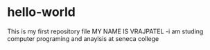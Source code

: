 # hello-world
This is my first repository file
MY NAME IS VRAJPATEL
-i am studing computer programing and anaylsis at seneca college
